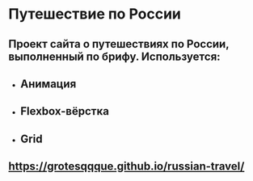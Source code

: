 # **Путешествие по России**

## Проект сайта о путешествиях по России, выполненный по брифу. Используется:
* ## Анимация
* ## Flexbox-вёрстка
* ## Grid
 ## https://grotesqqque.github.io/russian-travel/